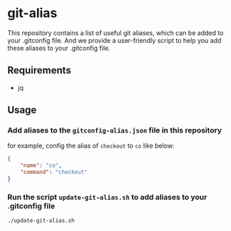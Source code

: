 # git-alias

This repository contains a list of useful git aliases, which can be added to your .gitconfig file. And we provide a user-friendly script to help you add these aliases to your .gitconfig file.

## Requirements

- jq

## Usage

### Add aliases to the `gitconfig-alias.json` file in this repository

for example, config the alias of `checkout` to `co` like below:

```json
{
    "name": "co",
    "command": "checkout"
}
```

### Run the script `update-git-alias.sh` to add aliases to your .gitconfig file

```bash
./update-git-alias.sh
```
